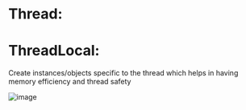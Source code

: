 # Thread:

# ThreadLocal: 

Create instances/objects specific to the thread which helps in having memory efficiency and thread safety

![image](https://github.com/sidharthdas/JavaCoreTopic/assets/36167954/3c94df6a-04fa-4cd1-9e6c-a81944176dbe)
